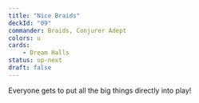 ```yaml
---
title: "Nice Braids"
deckId: "09"
commander: Braids, Conjurer Adept
colors: u
cards:
    - Dream Halls
status: up-next
draft: false
---
```


Everyone gets to put all the big things directly into play!
